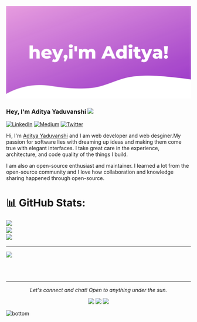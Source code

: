 

<img src="hey,i am Aditya (2).png" alt="Hero image">



### Hey, I'm Aditya Yaduvanshi <img src="https://media.giphy.com/media/hvRJCLFzcasrR4ia7z/giphy.gif" width="25px">

[![LinkedIn](https://img.shields.io/badge/LinkedIn-%230077B5.svg?logo=linkedin&logoColor=white)](https://linkedin.com/in/theaditya-yaduvanshi-) [![Medium](https://img.shields.io/badge/Medium-12100E?logo=medium&logoColor=white)](https://medium.com/@adityayaduvanshi) [![Twitter](https://img.shields.io/badge/Twitter-%231DA1F2.svg?logo=Twitter&logoColor=white)](https://twitter.com/fixslyr) 

<!-- Proudly created with GPRM ( https://gprm.itsvg.in ) -->















Hi, I'm [Aditya Yaduvanshi](https://adityayads.vercel.app/) and I am web developer and web desginer.My passion for software lies with dreaming up ideas and making them come true with elegant interfaces. I take great care in the experience, architecture, and code quality of the things I build.

I am also an open-source enthusiast and maintainer. I learned a lot from the open-source community and I love how collaboration and knowledge sharing happened through open-source.


# 📊 GitHub Stats:
![](https://github-readme-stats.vercel.app/api?username=adityayaduvanshi&theme=dark&hide_border=false&include_all_commits=false&count_private=false)<br/>
![](https://github-readme-streak-stats.herokuapp.com/?user=adityayaduvanshi&theme=dark&hide_border=false)<br/>
![](https://github-readme-stats.vercel.app/api/top-langs/?username=adityayaduvanshi&theme=dark&hide_border=false&include_all_commits=false&count_private=false&layout=compact)

---
[![](https://visitcount.itsvg.in/api?id=adityayaduvanshi&icon=0&color=0)](https://visitcount.itsvg.in)

<!-- Proudly created with GPRM ( https://gprm.itsvg.in ) -->





  <br><br>
</details>



<hr>
<p align="center">
  <i>Let's connect and chat! Open to anything under the sun.</i>

  <p align="center">
    <a href="https://twitter.com/fixslyr" alt="Twitter"><img src="https://raw.githubusercontent.com/jayehernandez/jayehernandez/3f5402efef9a0ae89211a6e04609558e862ca616/readme/twitter-fill.svg"></a>
    <a href="https://www.linkedin.com/in/theadityayaduvanshi/" alt="Linkedin"><img src="https://raw.githubusercontent.com/jayehernandez/jayehernandez/3f5402efef9a0ae89211a6e04609558e862ca616/readme/linkedin-fill.svg"></a>
    <a href="mailto:aditya97y@gmail.com" alt="Contact me"><img src="https://raw.githubusercontent.com/jayehernandez/jayehernandez/3f5402efef9a0ae89211a6e04609558e862ca616/readme/mail-fill.svg"></a>
    <a href="https://www.instagram.com/imtheaddy/">
 
</a>
   
  </p>

  

<img src="https://raw.githubusercontent.com/jayehernandez/jayehernandez/dcd7447c179f5a1131590b6ccba2223e879ab655/readme/bottom.svg" alt="bottom">


